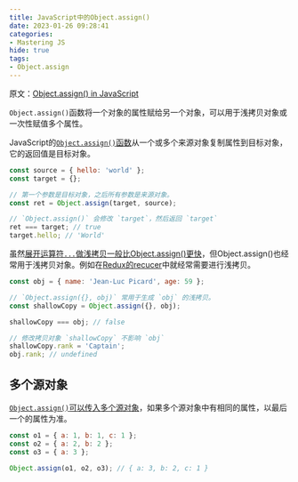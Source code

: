 ```yaml
---
title: JavaScript中的Object.assign()
date: 2023-01-26 09:28:41
categories:
- Mastering JS
hide: true
tags:
- Object.assign
---
```


原文：[Object.assign() in JavaScript](https://masteringjs.io/tutorials/fundamentals/assign)

`Object.assign()`函数将一个对象的属性赋给另一个对象，可以用于浅拷贝对象或一次性赋值多个属性。

<!-- more -->

JavaScript的[`Object.assign()`函数](https://developer.mozilla.org/en-US/docs/Web/JavaScript/Reference/Global_Objects/Object/assign)从一个或多个来源对象复制属性到目标对象，它的返回值是目标对象。

```javascript
const source = { hello: 'world' };
const target = {};

// 第一个参数是目标对象，之后所有参数是来源对象。
const ret = Object.assign(target, source);

// `Object.assign()` 会修改 `target`，然后返回 `target`
ret === target; // true
target.hello; // 'World'
```

虽然[展开运算符`...`做浅拷贝一般比Object.assign()更快](https://thecodebarbarian.com/object-assign-vs-object-spread.html)，但Object.assign()也经常用于浅拷贝对象。例如在[Redux的recucer](https://redux.js.org/recipes/using-object-spread-operator)中就经常需要进行浅拷贝。

```javascript
const obj = { name: 'Jean-Luc Picard', age: 59 };

// `Object.assign({}, obj)` 常用于生成 `obj` 的浅拷贝。
const shallowCopy = Object.assign({}, obj);

shallowCopy === obj; // false

// 修改拷贝对象 `shallowCopy` 不影响 `obj`
shallowCopy.rank = 'Captain';
obj.rank; // undefined
```

## 多个源对象

[`Object.assign()`可以传入多个源对象](https://developer.mozilla.org/en-US/docs/Web/JavaScript/Reference/Global_Objects/Object/assign#Merging_objects_with_same_properties)，如果多个源对象中有相同的属性，以最后一个的属性为准。

```javascript
const o1 = { a: 1, b: 1, c: 1 };
const o2 = { a: 2, b: 2 };
const o3 = { a: 3 };

Object.assign(o1, o2, o3); // { a: 3, b: 2, c: 1 }
```